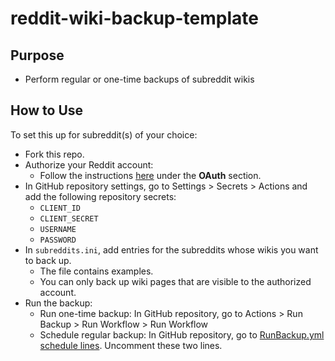 # reddit-wiki-backup-template

## Purpose

* Perform regular or one-time backups of subreddit wikis

## How to Use

To set this up for subreddit(s) of your choice:

* Fork this repo.
* Authorize your Reddit account:
  * Follow the instructions [here](https://np.reddit.com/r/RequestABot/comments/cyll80/a_comprehensive_guide_to_running_your_reddit_bot/) under the **OAuth** section.
* In GitHub repository settings, go to Settings > Secrets > Actions and add the following repository secrets:
  * `CLIENT_ID`
  * `CLIENT_SECRET`
  * `USERNAME`
  * `PASSWORD`
* In `subreddits.ini`, add entries for the subreddits whose wikis you want to back up.
  * The file contains examples.
  * You can only back up wiki pages that are visible to the authorized account.
* Run the backup:
  * Run one-time backup: In GitHub repository, go to Actions > Run Backup > Run Workflow > Run Workflow
  * Schedule regular backup: In GitHub repository, go to [RunBackup.yml schedule lines](/.github/workflows/RunBackup.yml#L5). Uncomment these two lines.
